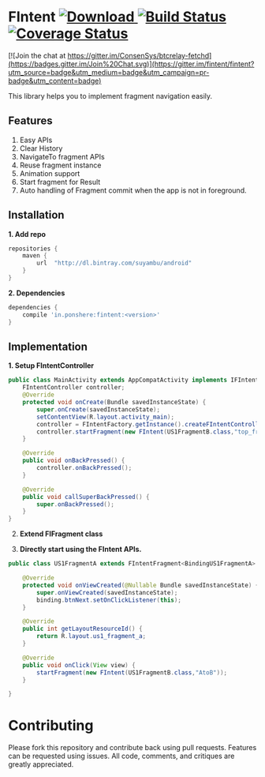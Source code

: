 FIntent [ ![Download](https://api.bintray.com/packages/suyambu/android/fintent/images/download.svg) ](https://bintray.com/suyambu/android/fintent/_latestVersion) [![Build Status](https://travis-ci.org/suyambu/FIntent.svg?branch=master)](https://travis-ci.org/suyambu/FIntent) [![Coverage Status](https://coveralls.io/repos/github/suyambu/FIntent/badge.svg?branch=master)](https://coveralls.io/github/suyambu/FIntent?branch=master)
===================
[![Join the chat at https://gitter.im/ConsenSys/btcrelay-fetchd](https://badges.gitter.im/Join%20Chat.svg)](https://gitter.im/fintent/fintent?utm_source=badge&utm_medium=badge&utm_campaign=pr-badge&utm_content=badge)

This library helps you to implement fragment navigation easily.

Features
--------

 1. Easy APIs
 2. Clear History
 3. NavigateTo fragment APIs
 4. Reuse fragment instance
 5. Animation support
 6. Start fragment for Result
 7. Auto handling of Fragment commit when the app is not in foreground.
 
Installation
---------------
**1. Add repo**
```groovy
repositories {
    maven {
        url  "http://dl.bintray.com/suyambu/android" 
    }
}
```
**2. Dependencies**
```groovy
dependencies {
    compile 'in.ponshere:fintent:<version>'
}
```
 
Implementation
--------

**1. Setup FIntentController**
```java
public class MainActivity extends AppCompatActivity implements IFIntentActivity {
    FIntentController controller;
    @Override
    protected void onCreate(Bundle savedInstanceState) {
        super.onCreate(savedInstanceState);
        setContentView(R.layout.activity_main);
        controller = FIntentFactory.getInstance().createFIntentController(this,R.id.rlContainer);
        controller.startFragment(new FIntent(US1FragmentB.class,"top_fragment"));
    }

    @Override
    public void onBackPressed() {
        controller.onBackPressed();
    }

    @Override
    public void callSuperBackPressed() {
        super.onBackPressed();
    }
}
```

2. **Extend FIFragment class**

3. **Directly start using the FIntent APIs.**
```java
public class US1FragmentA extends FIntentFragment<BindingUS1FragmentA> implements View.OnClickListener{

    @Override
    protected void onViewCreated(@Nullable Bundle savedInstanceState) {
        super.onViewCreated(savedInstanceState);
        binding.btnNext.setOnClickListener(this);
    }

    @Override
    public int getLayoutResourceId() {
        return R.layout.us1_fragment_a;
    }

    @Override
    public void onClick(View view) {
        startFragment(new FIntent(US1FragmentB.class,"AtoB"));
    }

}
```

Contributing
=============
Please fork this repository and contribute back using pull requests. Features can be requested using issues. All code, comments, and critiques are greatly appreciated.